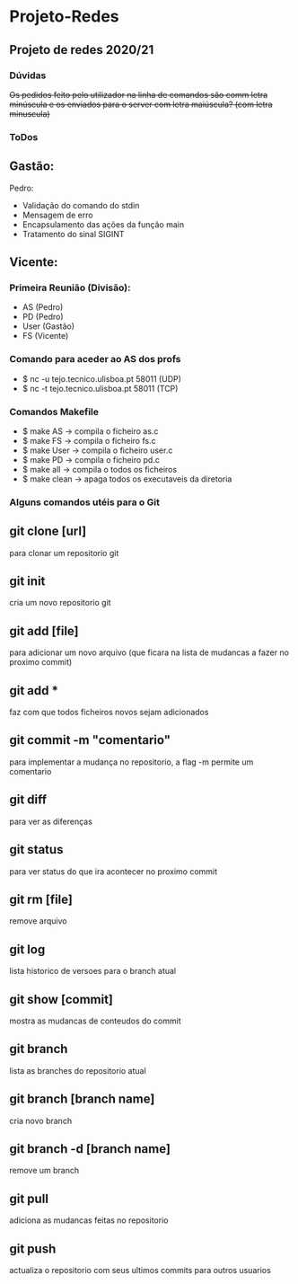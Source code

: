 # Projeto-Redes
Projeto de redes 2020/21
-----

### Dúvidas
~~Os pedidos feito pelo utilizador na linha de comandos são comm letra minúscula e os enviados para o server com letra maiúscula? (com letra minuscula)~~

### ToDos
Gastão:
- 

Pedro:
- Validação do comando do stdin
- Mensagem de erro
- Encapsulamento das ações da função main
- Tratamento do sinal SIGINT

Vicente:
- 

### Primeira Reunião (Divisão):
- AS    (Pedro)
- PD    (Pedro)
- User  (Gastão)
- FS    (Vicente)

### Comando para aceder ao AS dos profs
- $ nc -u tejo.tecnico.ulisboa.pt 58011 (UDP)
- $ nc -t tejo.tecnico.ulisboa.pt 58011 (TCP)
  
### Comandos Makefile
- $ make AS -> compila o ficheiro as.c
- $ make FS -> compila o ficheiro fs.c
- $ make User -> compila o ficheiro user.c
- $ make PD -> compila o ficheiro pd.c
- $ make all -> compila o todos os ficheiros
- $ make clean -> apaga todos os executaveis da diretoria

### Alguns comandos utéis para o Git
git clone [url]
--------------
para clonar um repositorio git

git init
--------------
cria um novo repositorio git

git add [file]
-------------- 
para adicionar um novo arquivo (que ficara na lista de mudancas a fazer no proximo commit)

git add *
-------------
faz com que todos ficheiros novos sejam adicionados

git commit -m "comentario"
-------------- 
para implementar a mudança no repositorio, a flag -m permite um comentario

git diff
--------------
para ver as diferenças

git status
--------------
para ver status do que ira acontecer no proximo commit

git rm [file]
--------------
remove arquivo

git log
--------------
lista historico de versoes para o branch atual

git show [commit]
--------------
mostra as mudancas de conteudos do commit

git branch
--------------
lista as branches do repositorio atual

git branch [branch name]
--------------
cria novo branch

git branch -d [branch name]
--------------
remove um branch

git pull
--------------
adiciona as mudancas feitas no repositorio

git push
--------------
actualiza o repositorio com seus ultimos commits para outros usuarios  
